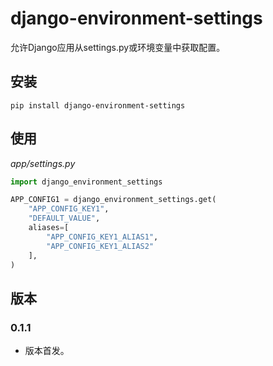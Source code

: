 # django-environment-settings

允许Django应用从settings.py或环境变量中获取配置。

## 安装

```shell
pip install django-environment-settings
```

## 使用

*app/settings.py*

```python
import django_environment_settings

APP_CONFIG1 = django_environment_settings.get(
    "APP_CONFIG_KEY1",
    "DEFAULT_VALUE",
    aliases=[
        "APP_CONFIG_KEY1_ALIAS1",
        "APP_CONFIG_KEY1_ALIAS2"
    ],
)
```

## 版本

### 0.1.1

- 版本首发。
